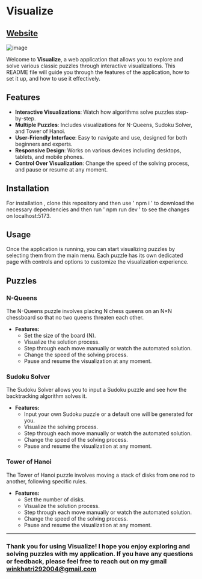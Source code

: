# Visualize
## [Website](https://visualize-11.netlify.app/)

![image](https://github.com/vin-00/visualizer/assets/132657698/2d1a8456-2e77-459f-b902-bed4a5a3cc7a)

Welcome to **Visualize**, a web application that allows you to explore and solve various classic puzzles through interactive visualizations. This README file will guide you through the features of the application, how to set it up, and how to use it effectively.

## Features

- **Interactive Visualizations**: Watch how algorithms solve puzzles step-by-step.
- **Multiple Puzzles**: Includes visualizations for N-Queens, Sudoku Solver, and Tower of Hanoi.
- **User-Friendly Interface**: Easy to navigate and use, designed for both beginners and experts.
- **Responsive Design**: Works on various devices including desktops, tablets, and mobile phones.
- **Control Over Visualization**: Change the speed of the solving process, and pause or resume at any moment.

## Installation
For installation , clone this repository and then use ' npm i ' to download the necessary dependencies and then run ' npm run dev ' to see the changes on localhost:5173.

## Usage

Once the application is running, you can start visualizing puzzles by selecting them from the main menu. Each puzzle has its own dedicated page with controls and options to customize the visualization experience.

## Puzzles

### N-Queens

The N-Queens puzzle involves placing N chess queens on an N×N chessboard so that no two queens threaten each other.

- **Features:**
  - Set the size of the board (N).
  - Visualize the solution process.
  - Step through each move manually or watch the automated solution.
  - Change the speed of the solving process.
  - Pause and resume the visualization at any moment.

### Sudoku Solver

The Sudoku Solver allows you to input a Sudoku puzzle and see how the backtracking algorithm solves it.

- **Features:**
  - Input your own Sudoku puzzle or a default one will be generated for you.
  - Visualize the solving process.
  - Step through each move manually or watch the automated solution.
  - Change the speed of the solving process.
  - Pause and resume the visualization at any moment.

### Tower of Hanoi

The Tower of Hanoi puzzle involves moving a stack of disks from one rod to another, following specific rules.

- **Features:**
  - Set the number of disks.
  - Visualize the solution process.
  - Step through each move manually or watch the automated solution.
  - Change the speed of the solving process.
  - Pause and resume the visualization at any moment.

---
### Thank you for using Visualize! I hope you enjoy exploring and solving puzzles with my application. If you have any questions or feedback, please feel free to reach out on my gmail winkhatri292004@gmail.com
